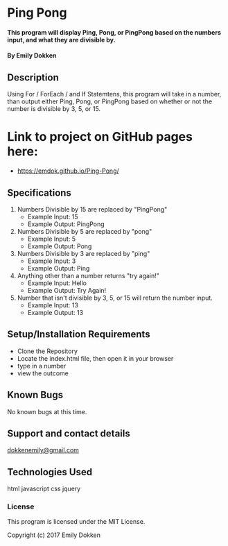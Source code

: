 # Ping Pong

#### This program will display Ping, Pong, or PingPong based on the numbers input, and what they are divisible by.

#### By Emily Dokken

## Description

Using For / ForEach / and If Statemtens, this program will take in a number, than output either Ping, Pong, or PingPong based on whether or not the number is divisible by 3, 5, or 15.

# Link to project on GitHub pages here:

* https://emdok.github.io/Ping-Pong/

## Specifications

1. Numbers Divisible by 15 are replaced by "PingPong"
    * Example Input: 15
    * Example Output: PingPong
2. Numbers Divisible by 5 are replaced by "pong"
    * Example Input: 5
    * Example Output: Pong
3. Numbers Divisible by 3 are replaced by "ping"
    * Example Input: 3
    * Example Output: Ping
4. Anything other than a number returns "try again!"
    * Example Input: Hello
    * Example Output: Try Again!
5. Number that isn't divisible by 3, 5, or 15 will return the number input.
    * Example Input: 13
    * Example Output: 13

## Setup/Installation Requirements

* Clone the Repository
* Locate the index.html file, then open it in your browser
* type in a number
* view the outcome

## Known Bugs

No known bugs at this time.

## Support and contact details

dokkenemily@gmail.com

## Technologies Used

html
javascript
css
jquery

### License

This program is licensed under the MIT License.

Copyright (c) 2017 Emily Dokken
